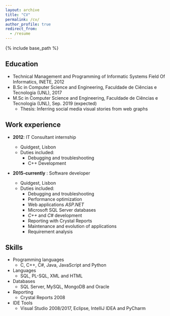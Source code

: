 ```yaml
---
layout: archive
title: "CV"
permalink: /cv/
author_profile: true
redirect_from:
  - /resume
---
```


{% include base_path %}

## Education

* Technical Management and Programming of Informatic Systems Field Of Informatics, INETE, 2012
* B.Sc in Computer Science and Engineering, Faculdade de Ciências e Tecnologia (UNL), 2017
* M.Sc in Computer Science and Engineering, Faculdade de Ciências e Tecnologia (UNL), Sep. 2019 (expected)
  * Thesis: Inferring social media visual stories from web graphs

## Work experience

* **2012**: IT Consultant internship
  * Quidgest, Lisbon
  * Duties included: 
    * Debugging and troubleshooting
    * C++ Development

* **2015-currently** : Software developer
  * Quidgest, Lisbon
  * Duties included:
    * Debugging and troubleshooting
    * Performance optimization
    * Web applications *ASP.NET*
    * Microsoft SQL Server databases
    * *C++* and *C#* development
    * Reporting with Crystal Reports
    * Maintenance and evolution of applications
    * Requirement analysis  

## Skills

* Programming languages
  * C, C++, C#, Java, JavaScript and Python
* Languages
  * SQL, PL-SQL, XML and HTML
* Databases
  * SQL Server, MySQL, MongoDB and Oracle
* Reporting
  * Crystal Reports 2008
* IDE Tools
  * Visual Studio 2008/2017, Eclipse, IntelliJ IDEA and PyCharm

